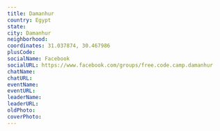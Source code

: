 ```yaml
---
title: Damanhur
country: Egypt
state: 
city: Damanhur
neighborhood: 
coordinates: 31.037874, 30.467986
plusCode:
socialName: Facebook
socialURL: https://www.facebook.com/groups/free.code.camp.damanhur
chatName:
chatURL:
eventName:
eventURL:
leaderName:
leaderURL:
oldPhoto: 
coverPhoto:
---
```

